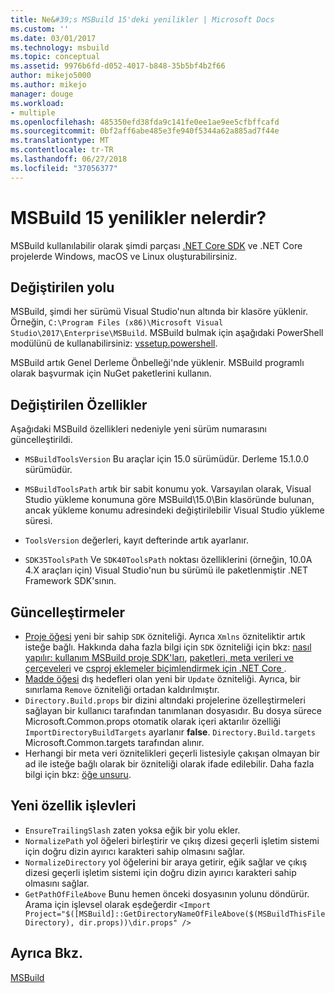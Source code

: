 ```yaml
---
title: Ne&#39;s MSBuild 15'deki yenilikler | Microsoft Docs
ms.custom: ''
ms.date: 03/01/2017
ms.technology: msbuild
ms.topic: conceptual
ms.assetid: 9976b6fd-d052-4017-b848-35b5bf4b2f66
author: mikejo5000
ms.author: mikejo
manager: douge
ms.workload:
- multiple
ms.openlocfilehash: 485350efd38fda9c141fe0ee1ae9ee5cfbffcafd
ms.sourcegitcommit: 0bf2aff6abe485e3fe940f5344a62a885ad7f44e
ms.translationtype: MT
ms.contentlocale: tr-TR
ms.lasthandoff: 06/27/2018
ms.locfileid: "37056377"
---
```

# <a name="whats-new-in-msbuild-15"></a>MSBuild 15 yenilikler nelerdir?

MSBuild kullanılabilir olarak şimdi parçası [.NET Core SDK](https://www.microsoft.com/net/download/core) ve .NET Core projelerde Windows, macOS ve Linux oluşturabilirsiniz.

## <a name="changed-path"></a>Değiştirilen yolu

 MSBuild, şimdi her sürümü Visual Studio'nun altında bir klasöre yüklenir. Örneğin, `C:\Program Files (x86)\Microsoft Visual Studio\2017\Enterprise\MSBuild`. MSBuild bulmak için aşağıdaki PowerShell modülünü de kullanabilirsiniz: [vssetup.powershell](https://github.com/Microsoft/vssetup.powershell).

 MSBuild artık Genel Derleme Önbelleği'nde yüklenir. MSBuild programlı olarak başvurmak için NuGet paketlerini kullanın.

## <a name="changed-properties"></a>Değiştirilen Özellikler

 Aşağıdaki MSBuild özellikleri nedeniyle yeni sürüm numarasını güncelleştirildi.

- `MSBuildToolsVersion` Bu araçlar için 15.0 sürümüdür. Derleme 15.1.0.0 sürümüdür.

- `MSBuildToolsPath` artık bir sabit konumu yok. Varsayılan olarak, Visual Studio yükleme konumuna göre MSBuild\15.0\Bin klasöründe bulunan, ancak yükleme konumu adresindeki değiştirilebilir Visual Studio yükleme süresi.

- `ToolsVersion` değerleri, kayıt defterinde artık ayarlanır.

- `SDK35ToolsPath` Ve `SDK40ToolsPath` noktası özelliklerini (örneğin, 10.0A 4.X araçları için) Visual Studio'nun bu sürümü ile paketlenmiştir .NET Framework SDK'sının.

## <a name="updates"></a>Güncelleştirmeler
- [Proje öğesi](../msbuild/project-element-msbuild.md) yeni bir sahip `SDK` özniteliği. Ayrıca `Xmlns` özniteliktir artık isteğe bağlı. Hakkında daha fazla bilgi için `SDK` özniteliği için bkz: [nasıl yapılır: kullanım MSBuild proje SDK'ları](../msbuild/how-to-use-project-sdk.md), [paketleri, meta verileri ve çerçeveleri](/dotnet/core/packages) ve [csproj eklemeler biçimlendirmek için .NET Core ](/dotnet/core/tools/csproj).
- [Madde öğesi](../msbuild/item-element-msbuild.md) dış hedefleri olan yeni bir `Update` özniteliği. Ayrıca, bir sınırlama `Remove` özniteliği ortadan kaldırılmıştır.
- `Directory.Build.props` bir dizini altındaki projelerine özelleştirmeleri sağlayan bir kullanıcı tarafından tanımlanan dosyasıdır. Bu dosya sürece Microsoft.Common.props otomatik olarak içeri aktarılır özelliği `ImportDirectoryBuildTargets` ayarlanır **false**. `Directory.Build.targets` Microsoft.Common.targets tarafından alınır.
- Herhangi bir meta veri öznitelikleri geçerli listesiyle çakışan olmayan bir ad ile isteğe bağlı olarak bir özniteliği olarak ifade edilebilir. Daha fazla bilgi için bkz: [öğe unsuru](../msbuild/item-element-msbuild.md).

## <a name="new-property-functions"></a>Yeni özellik işlevleri

- `EnsureTrailingSlash` zaten yoksa eğik bir yolu ekler.
- `NormalizePath` yol öğeleri birleştirir ve çıkış dizesi geçerli işletim sistemi için doğru dizin ayırıcı karakteri sahip olmasını sağlar.
- `NormalizeDirectory` yol öğelerini bir araya getirir, eğik sağlar ve çıkış dizesi geçerli işletim sistemi için doğru dizin ayırıcı karakteri sahip olmasını sağlar.
- `GetPathOfFileAbove` Bunu hemen önceki dosyasının yolunu döndürür. Arama için işlevsel olarak eşdeğerdir `<Import Project="$([MSBuild]::GetDirectoryNameOfFileAbove($(MSBuildThisFileDirectory), dir.props))\dir.props" />`

## <a name="see-also"></a>Ayrıca Bkz.
[MSBuild](../msbuild/msbuild.md)
